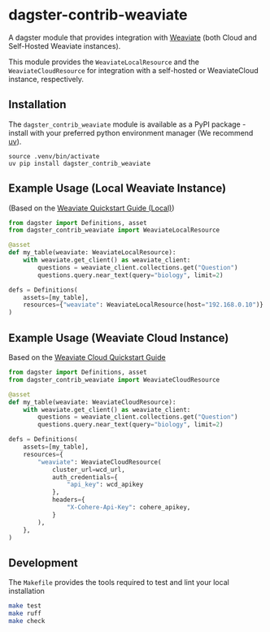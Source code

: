 # dagster-contrib-weaviate

A dagster module that provides integration with [Weaviate](https://weaviate.io/)
(both Cloud and Self-Hosted Weaviate instances).

This module provides the `WeaviateLocalResource` and the `WeaviateCloudResource` for integration 
with a self-hosted or WeaviateCloud instance, respectively.

## Installation

The `dagster_contrib_weaviate` module is available as a PyPI package - install with your preferred python 
environment manager (We recommend [uv](https://github.com/astral-sh/uv)).

```
source .venv/bin/activate
uv pip install dagster_contrib_weaviate
```

## Example Usage (Local Weaviate Instance)

(Based on the [Weaviate Quickstart Guide (Local)](https://weaviate.io/developers/weaviate/quickstart/local))

```python
from dagster import Definitions, asset
from dagster_contrib_weaviate import WeaviateLocalResource

@asset
def my_table(weaviate: WeaviateLocalResource):
    with weaviate.get_client() as weaviate_client:
        questions = weaviate_client.collections.get("Question")
        questions.query.near_text(query="biology", limit=2)

defs = Definitions(
    assets=[my_table],
    resources={"weaviate": WeaviateLocalResource(host="192.168.0.10")}
)
```


## Example Usage (Weaviate Cloud Instance)

Based on the [Weaviate Cloud Quickstart Guide](https://weaviate.io/developers/wcs/quickstart)

```python
from dagster import Definitions, asset
from dagster_contrib_weaviate import WeaviateCloudResource

@asset
def my_table(weaviate: WeaviateCloudResource):
    with weaviate.get_client() as weaviate_client:
        questions = weaviate_client.collections.get("Question")
        questions.query.near_text(query="biology", limit=2)

defs = Definitions(
    assets=[my_table],
    resources={
        "weaviate": WeaviateCloudResource(
            cluster_url=wcd_url,
            auth_credentials={
                "api_key": wcd_apikey
            },
            headers={
                "X-Cohere-Api-Key": cohere_apikey,
            }
        ),
    },
)
```



## Development

The `Makefile` provides the tools required to test and lint your local installation

```sh
make test
make ruff
make check
```